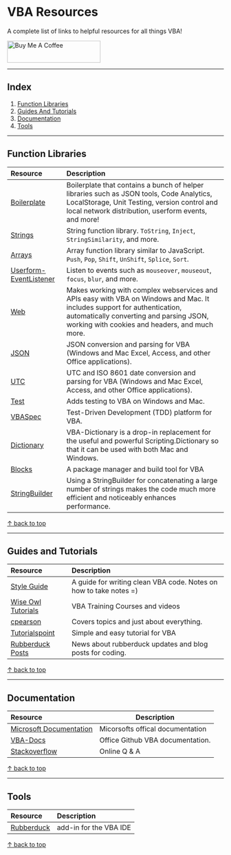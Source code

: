 # VBA Resources

A complete list of links to helpful resources for all things VBA!

<a href="https://www.buymeacoffee.com/todar" target="_blank"><img src="https://cdn.buymeacoffee.com/buttons/default-orange.png" alt="Buy Me A Coffee" style="height: 51px !important;width: 217px !important;" ></a>

---

## Index

1. [Function Libraries](#Function-Libraries)
1. [Guides And Tutorials](#Guides-and-Tutorials)
1. [Documentation](#Documentation)
1. [Tools](#Tools)

---

## Function Libraries

| Resource                                                                      | Description                                                                                                                                                                                                           |
| :---------------------------------------------------------------------------- | :-------------------------------------------------------------------------------------------------------------------------------------------------------------------------------------------------------------------- |
| [Boilerplate](https://github.com/todar/VBA-Boilerplate)                       | Boilerplate that contains a bunch of helper libraries such as JSON tools, Code Analytics, LocalStorage, Unit Testing, version control and local network distribution, userform events, and more!                      |
| [Strings](https://github.com/todar/VBA-Strings)                               | String function library. `ToString`, `Inject`, `StringSimilarity`, and more.                                                                                                                                          |
| [Arrays](https://github.com/todar/VBA-Arrays)                                 | Array function library similar to JavaScript. `Push`, `Pop`, `Shift`, `UnShift`, `Splice`, `Sort`.                                                                                                                    |
| [Userform-EventListener](https://github.com/todar/VBA-Userform-EventListener) | Listen to events such as `mouseover`, `mouseout`, `focus`, `blur`, and more.                                                                                                                                          |
| [Web](https://github.com/VBA-tools/VBA-Web)                                   | Makes working with complex webservices and APIs easy with VBA on Windows and Mac. It includes support for authentication, automatically converting and parsing JSON, working with cookies and headers, and much more. |
| [JSON](https://github.com/VBA-tools/VBA-JSON)                                 | JSON conversion and parsing for VBA (Windows and Mac Excel, Access, and other Office applications).                                                                                                                   |
| [UTC](https://github.com/VBA-tools/VBA-UTC)                                   | UTC and ISO 8601 date conversion and parsing for VBA (Windows and Mac Excel, Access, and other Office applications).                                                                                                  |
| [Test](https://github.com/VBA-tools/vba-test)                                 | Adds testing to VBA on Windows and Mac.                                                                                                                                                                               |
| [VBASpec](https://github.com/jtduchesne/VBASpec)                              | Test-Driven Development (TDD) platform for VBA.                                                                                                                                                                       |
| [Dictionary](https://github.com/VBA-tools/VBA-Dictionary)                     | VBA-Dictionary is a drop-in replacement for the useful and powerful Scripting.Dictionary so that it can be used with both Mac and Windows.                                                                            |
| [Blocks](https://github.com/vba-blocks/vba-blocks)                            | A package manager and build tool for VBA                                                                                                                                                                              |
| [StringBuilder](https://github.com/retailcoder/VBA-StringBuilder)             | Using a StringBuilder for concatenating a large number of strings makes the code much more efficient and noticeably enhances performance.                                                                             |

[↑ back to top](#index)

---

## Guides and Tutorials

| Resource                                                            | Description                                                       |
| :------------------------------------------------------------------ | :---------------------------------------------------------------- |
| [Style Guide](https://github.com/todar/VBA-Style-Guide)             | A guide for writing clean VBA code. Notes on how to take notes =) |
| [Wise Owl Tutorials](https://www.youtube.com/user/WiseOwlTutorials) | VBA Training Courses and videos                                   |
| [cpearson](http://www.cpearson.com/Excel/Topic.aspx)                | Covers topics and just about everything.                          |
| [Tutorialspoint](https://www.tutorialspoint.com/vba/index.htm)      | Simple and easy tutorial for VBA                                  |
| [Rubberduck Posts](https://rubberduckvba.wordpress.com/posts/)      | News about rubberduck updates and blog posts for coding.          |

[↑ back to top](#index)

---

## Documentation

| Resource                                                                                               | Description                      |
| :----------------------------------------------------------------------------------------------------- | -------------------------------- |
| [Microsoft Documentation](https://docs.microsoft.com/en-us/office/vba/api/overview/language-reference) | Micorsofts offical documentation |
| [VBA-Docs](https://github.com/MicrosoftDocs/VBA-Docs)                                                  | Office Github VBA documentation. |
| [Stackoverflow](https://stackoverflow.com/questions/tagged/vba)                                        | Online Q & A                     |

[↑ back to top](#index)

---

## Tools

| Resource                                                   | Description            |
| :--------------------------------------------------------- | :--------------------- |
| [Rubberduck](https://github.com/rubberduck-vba/Rubberduck) | add-in for the VBA IDE |

[↑ back to top](#index)
